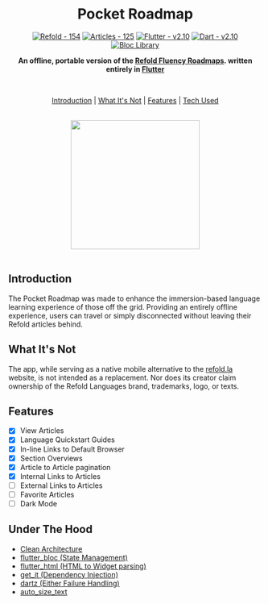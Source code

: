 <div align="center">

# Pocket Roadmap

[![Refold - 154](https://img.shields.io/badge/Source-Refold%20Languages-6544e9)](https://refold.la)
[![Articles - 125](https://img.shields.io/badge/Articles-125-b09ff4)]()
[![Flutter - v2.10](https://img.shields.io/badge/Flutter-v2.10-blue)](https://flutter.dev/)
[![Dart - v2.10](https://img.shields.io/badge/Dart-v2.16-lightblue)](https://dart.dev/)
<a href="https://github.com/felangel/bloc"><img src="https://tinyurl.com/bloc-library" alt="Bloc Library"></a>

**An offline, portable version of the [Refold Fluency Roadmaps](https://refold.la/roadmap). written entirely in [Flutter](https://flutter.dev/)**

</br>

[Introduction](#introduction)  |  [What It's Not](#what-it's-not)  |  [Features](#features)  |  [Tech Used](#tech-used)

</br>

<kbd>
<img src="https://github.com/rafaelcolladojr/refold_pocket_roadmap/raw/master/assets/images/pocket_roadmap_demo_0.gif" width="256" />
</kbd>

</div>

</br>

## Introduction

The Pocket Roadmap was made to enhance the immersion-based language learning experience of those off the grid. Providing an entirely offline experience, users can travel or simply disconnected without leaving their Refold articles behind.

## What It's Not

The app, while serving as a native mobile alternative to the [refold.la](https://refold.la/) website, is not intended as a replacement. Nor does its creator claim ownership of the Refold Languages brand, trademarks, logo, or texts.

## Features

- [x] View Articles
- [x] Language Quickstart Guides
- [x] In-line Links to Default Browser
- [x] Section Overviews
- [x] Article to Article pagination
- [x] Internal Links to Articles
- [ ] External Links to Articles
- [ ] Favorite Articles
- [ ] Dark Mode

## Under The Hood

- [Clean Architecture](https://www.goodreads.com/book/show/18043011-clean-architecture)
- [flutter_bloc (State Management)](https://pub.dev/packages/flutter_bloc)
- [flutter_html (HTML to Widget parsing)](https://pub.dev/packages/flutter_html)
- [get_it (Dependency Injection)](https://pub.dev/packages/get_it)
- [dartz (Either Failure Handling)](https://pub.dev/packages/dartz)
- [auto_size_text](https://pub.dev/packages/auto_size_text)
